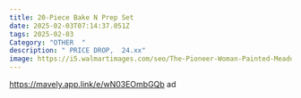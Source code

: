 ```yaml
---
title: 20-Piece Bake N Prep Set
date: 2025-02-03T07:14:37.051Z
tags: 2025-02-03
Category: "OTHER  "
description: " PRICE DROP,  24.xx"
image: https://i5.walmartimages.com/seo/The-Pioneer-Woman-Painted-Meadow-20-Piece-Bake-and-Prep-Set_a67766ef-2aa5-498d-bd5c-7a76bfd9c827.826ae4b1e10bd8edcab4bd0e1322d5d4.jpeg?odnHeight=640&odnWidth=640&odnBg=FFFFFF
---
```

https://mavely.app.link/e/wN03EOmbGQb   ad